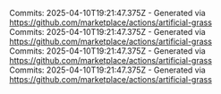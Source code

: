 Commits: 2025-04-10T19:21:47.375Z - Generated via https://github.com/marketplace/actions/artificial-grass
<br>
Commits: 2025-04-10T19:21:47.375Z - Generated via https://github.com/marketplace/actions/artificial-grass
<br>
Commits: 2025-04-10T19:21:47.375Z - Generated via https://github.com/marketplace/actions/artificial-grass
<br>
Commits: 2025-04-10T19:21:47.375Z - Generated via https://github.com/marketplace/actions/artificial-grass
<br>
